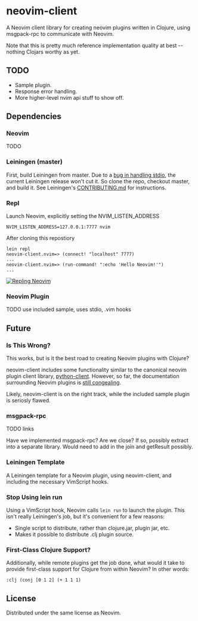 # neovim-client

A Neovim client library for creating neovim plugins written in Clojure, using
msgpack-rpc to communicate with Neovim.

Note that this is pretty much reference implementation quality at best -- nothing Clojars worthy as yet.

## TODO

* Sample plugin.
* Response error handling.
* More higher-level nvim api stuff to show off.

## Dependencies

### Neovim

TODO

### Leiningen (master)

First, build Leiningen from master. Due to a
[bug in handling stdio](https://github.com/technomancy/leiningen/issues/1857),
the current Leiningen release won't cut it. So clone the repo, checkout master,
and build it. See Leiningen's
[CONTRIBUTING.md](https://github.com/technomancy/leiningen/blob/master/CONTRIBUTING.md#bootstrapping)
for instructions.

### Repl

Launch Neovim, explicitly setting the NVIM_LISTEN_ADDRESS

    NVIM_LISTEN_ADDRESS=127.0.0.1:7777 nvim

After cloning this repostiory

    lein repl
    neovim-client.nvim=> (connect! "localhost" 7777)
    ...
    neovim-client.nvim=> (run-command! ":echo 'Hello Neovim!'")
    ...

[![Repling Neovim](http://img.youtube.com/vi/g-9DdVwbSTo/0.jpg)](https://www.youtube.com/watch?v=g-9DdVwbSTo)

### Neovim Plugin

TODO use included sample, uses stdio, .vim hooks

## Future

### Is This Wrong?

This works, but is it the best road to creating Neovim plugins with Clojure?

neovim-client includes some functionality similar to the canonical neovim
plugin client library, [python-client](https://github.com/neovim/python-client).
However, so far, the documentation surrounding Neovim plugins is [still
congealing](https://github.com/neovim/neovim/issues/1929).

Likely, neovim-client is on the right track, while the included sample plugin
is seriosly flawed.

### msgpack-rpc

TODO links

Have we implemented msgpack-rpc? Are we close? If so, possibly extract into a
separate library. Would need to add in the join and getResult possibly.

### Leiningen Template

A Leiningen template for a Neovim plugin, using neovim-client, and including
the necessary VimScript hooks.

### Stop Using lein run

Using a VimScript hook, Neovim calls `lein run` to launch the plugin. This isn't
really Leiningen's job, but it's convenient for a few reasons:

* Single script to distribute, rather than clojure.jar, plugin jar, etc.
* Makes it possible to distribute .clj plugin source.

### First-Class Clojure Support?

Additionally, while remote plugins get the job done, what would it take to
provide first-class support for Clojure from within Neovim? In other words:

    :clj (conj [0 1 2] (+ 1 1 1)

## License

Distributed under the same license as Neovim.

